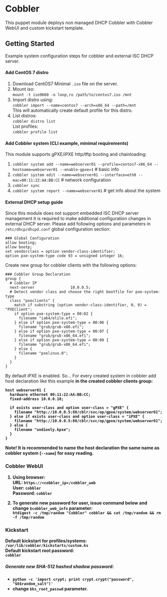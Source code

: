 # Cobbler

This puppet module deploys non managed DHCP Cobbler with Cobbler WebUI and custom kickstart template.

## Getting Started
Example system configuration steps for cobbler and external ISC DHCP server.

#### Add CentOS 7 distro

1. Download CentOS7 Minimal `.iso` file on the server.
2. Mount iso:  
`mount -t iso9660 -o loop,ro /path/to/centos7.iso /mnt`
3. Import distro using:  
`cobbler import --name=centos7 --arch=x86_64 --path=/mnt`  
This will automatically create default profile for this distro.
4. List distros:  
`cobbler distro list`  
List profiles:  
`cobbler profile list`

#### Add Cobbler system (CLI example, minimal requirements)
This module supports gPXE/iPXE http/tftp booting and chainloading:
1. `cobbler system add --name=webserver01 --profile=centos7-x86_64 --hostname=webserver01 --enable-gpxe=1` \# basic info
2. `cobbler system edit --name=webserver01 --interface=eth0 --mac=00:11:22:AA:BB:CC` \# network configuration
3. `cobbler sync`
4. `cobbler system report --name=webserver01` \# get info about the system

#### External DHCP setup guide
Since this module does not support embedded ISC DHCP server management it is required to make additional configuration changes in external DHCP server. Please add following options and parameters in `/etc/dhcp/dhcpd.conf` global configuration section:
```
### Global Configuration
allow booting;
allow bootp;
set vendorclass = option vendor-class-identifier;
option pxe-system-type code 93 = unsigned integer 16;
```
Create new group for cobbler clients with the following options:
```
### Cobbler Group Declaration
group {
  # Cobbler IP
  next-server                10.0.0.5;
  # Detect vendor class and choose the right bootfile for pxe-system-type
  class "pxeclients" {
    match if substring (option vendor-class-identifier, 0, 9) = "PXEClient";
    if option pxe-system-type = 00:02 {
      filename "ia64/elilo.efi";
    } else if option pxe-system-type = 00:06 {
      filename "grub/grub-x86.efi";
    } else if option pxe-system-type = 00:07 {
      filename "grub/grub-x86_64.efi";
    } else if option pxe-system-type = 00:09 {
      filename "grub/grub-x86_64.efi";
    } else {
      filename "pxelinux.0";
    }
  }
}
```
By default iPXE is enabled.  So...
For every created system in cobbler add host declaration like this example <b>in the created cobbler clients group:  
```
host webserver01 {
  hardware ethernet 00:11:22:AA:BB:CC;
  fixed-address 10.0.0.10;

  if exists user-class and option user-class = "gPXE" {
    filename "http://10.0.0.5:80/cblr/svc/op/gpxe/system/webserver01";
  } else if exists user-class and option user-class = "iPXE" {
    filename "http://10.0.0.5:80/cblr/svc/op/gpxe/system/webserver01";
  } else {
    filename "undionly.kpxe";
  }
}
```
<b>Note!</b> It is recommended to name the host declaration the same name as cobbler system (`--name`) for easy reading.

### Cobbler WebUI

1. Using browser:  
URL: `https://<cobbler_ip>/cobbler_web`  
User: `cobbler`  
Password: `cobbler`  

2. To generate new password for user, issue command below and change `$cobbler_web_info` parameter:  
`htdigest -c /tmp/random "Cobbler" cobbler && cat /tmp/random && rm -f /tmp/random`


### Kickstart
Default kickstart for profiles/systems:  
`/var/lib/cobbler/kickstarts/custom.ks`  
Default kickstart root password:  
`cobbler`  
##### Generate new SHA-512 hashed shadow password:
- `python -c 'import crypt; print crypt.crypt("password", "$6$random_salt")'`
- change `$ks_root_passwd` parameter.
